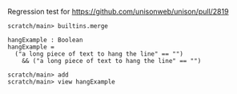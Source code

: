Regression test for https://github.com/unisonweb/unison/pull/2819

``` ucm :hide
scratch/main> builtins.merge
```

``` unison
hangExample : Boolean
hangExample =
  ("a long piece of text to hang the line" == "")
    && ("a long piece of text to hang the line" == "")
```

``` ucm
scratch/main> add
scratch/main> view hangExample
```
